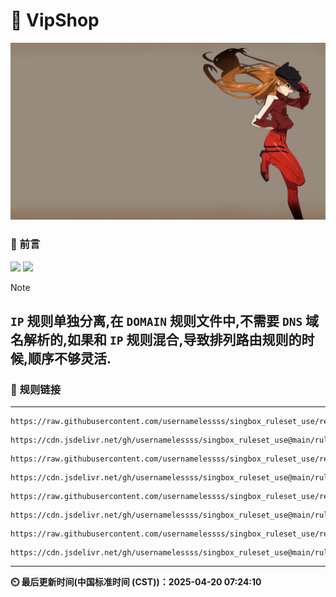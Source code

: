 
# 🧸 VipShop
![](https://raw.githubusercontent.com/usernamelessss/picture-bed/main/images/202504042256831.jpg)
### 📣 前言
![](https://shields.io/badge/-移除重复规则-ff69b4) ![](https://shields.io/badge/-IP&nbsp;规则单独存放不与&nbsp;DOMAIN&nbsp;等混合-green)
> [!NOTE]
**`IP` 规则单独分离,在 `DOMAIN` 规则文件中,不需要 `DNS` 域名解析的,如果和 `IP` 规则混合,导致排列路由规则的时候,顺序不够灵活.**
---

###  🔗 规则链接
---

```url
https://raw.githubusercontent.com/usernamelessss/singbox_ruleset_use/refs/heads/main/rule/VipShop/VipShop_No_IP.json
```

```url
https://cdn.jsdelivr.net/gh/usernamelessss/singbox_ruleset_use@main/rule/VipShop/VipShop_No_IP.json
```

```url
https://raw.githubusercontent.com/usernamelessss/singbox_ruleset_use/refs/heads/main/rule/VipShop/VipShop_No_IP.srs
```

```url
https://cdn.jsdelivr.net/gh/usernamelessss/singbox_ruleset_use@main/rule/VipShop/VipShop_No_IP.srs
```

```url
https://raw.githubusercontent.com/usernamelessss/singbox_ruleset_use/refs/heads/main/rule/VipShop/VipShop.json
```

```url
https://cdn.jsdelivr.net/gh/usernamelessss/singbox_ruleset_use@main/rule/VipShop/VipShop.json
```

```url
https://raw.githubusercontent.com/usernamelessss/singbox_ruleset_use/refs/heads/main/rule/VipShop/VipShop.srs
```

```url
https://cdn.jsdelivr.net/gh/usernamelessss/singbox_ruleset_use@main/rule/VipShop/VipShop.srs
```

---
**⏲️ 最后更新时间(中国标准时间 (CST))：2025-04-20 07:24:10**